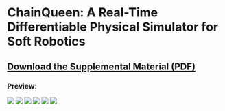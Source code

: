 # ChainQueen: A Real-Time Differentiable Physical Simulator for Soft Robotics

## [Download the Supplemental Material (PDF)](https://github.com/yuanming-hu/ChainQueen/raw/master/ChainQueen_Supplemental_Material.pdf)
### Preview:
<img src="https://github.com/yuanming-hu/ChainQueen/raw/master/web/page1.jpg" style="">
<img src="https://github.com/yuanming-hu/ChainQueen/raw/master/web/page2.jpg" style="">
<img src="https://github.com/yuanming-hu/ChainQueen/raw/master/web/page3.jpg" style="">
<img src="https://github.com/yuanming-hu/ChainQueen/raw/master/web/page4.jpg" style="">
<img src="https://github.com/yuanming-hu/ChainQueen/raw/master/web/page5.jpg" style="">
<img src="https://github.com/yuanming-hu/ChainQueen/raw/master/web/page6.jpg" style="">
